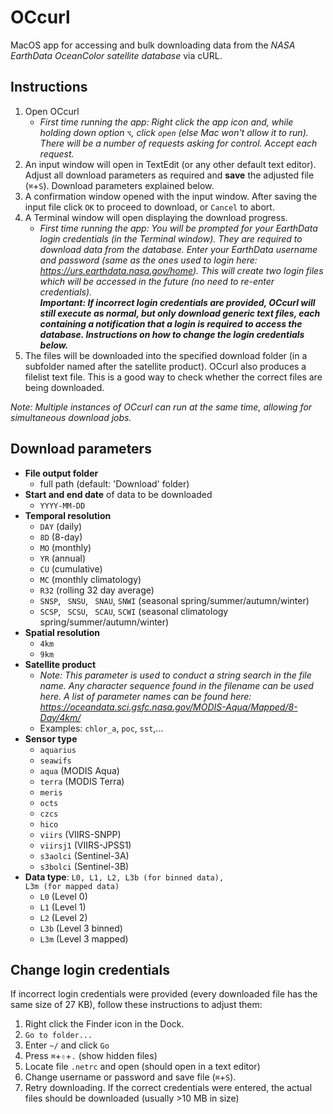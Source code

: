 # OCcurl
MacOS app for accessing and bulk downloading data from the *NASA EarthData OceanColor satellite database* via cURL.

Instructions
---
1. Open OCcurl
   - *First time running the app: Right click the app icon and, while holding down option <code>&#8997;</code>, click <code>open</code> (else Mac won't allow it to run). There will be a number of requests asking for control. Accept each request.*
2. An input window will open in TextEdit (or any other default text editor). Adjust all download parameters as required and **save** the adjusted file (<code>&#8984;</code>+<code>S</code>). Download parameters explained below.
3. A confirmation window opened with the input window. After saving the input file click <code>OK</code> to proceed to download, or <code>Cancel</code> to abort.
4. A Terminal window will open displaying the download progress.
   - *First time running the app: You will be prompted for your EarthData login credentials (in the Terminal window). They are required to download data from the database. Enter your EarthData username and password (same as the ones used to login here: https://urs.earthdata.nasa.gov/home). This will create two login files which will be accessed in the future (no need to re-enter credentials).<br>**Important: If incorrect login credentials are provided, OCcurl will still execute as normal, but only download generic text files, each containing a notification that a login is required to access the database. Instructions on how to change the login credentials below.***
5. The files will be downloaded into the specified download folder (in a subfolder named after the satellite product). OCcurl also produces a filelist text file. This is a good way to check whether the correct files are being downloaded.

*Note: Multiple instances of OCcurl can run at the same time, allowing for simultaneous download jobs.*
   
Download parameters
---
- **File output folder**
  - full path (default: 'Download' folder)
- **Start and end date** of data to be downloaded
  - <code>YYYY-MM-DD</code>
- **Temporal resolution**
  - <code>DAY</code> (daily)
  - <code>8D</code> (8-day)
  - <code>MO</code> (monthly)
  - <code>YR</code> (annual) 
  - <code>CU</code> (cumulative)
  - <code>MC</code> (monthly climatology)
  - <code>R32</code> (rolling 32 day average)
  - <code>SNSP</code>, <code> SNSU</code>, <code> SNAU</code>, <code>SNWI</code> (seasonal spring/summer/autumn/winter)
  - <code>SCSP</code>, <code> SCSU</code>, <code> SCAU</code>, <code>SCWI</code> (seasonal climatology spring/summer/autumn/winter)
- **Spatial resolution** 
  - <code>4km</code>
  - <code>9km</code>
- **Satellite product**
  - *Note: This parameter is used to conduct a string search in the file name. Any character sequence found in the filename can be used here. A list of parameter names can be found here: https://oceandata.sci.gsfc.nasa.gov/MODIS-Aqua/Mapped/8-Day/4km/*
  - Examples: <code>chlor_a</code>, <code>poc</code>, <code>sst</code>,...
- **Sensor type**
  - <code>aquarius</code>
  - <code>seawifs</code>
  - <code>aqua</code> (MODIS Aqua)
  - <code>terra</code> (MODIS Terra)
  - <code>meris</code>
  - <code>octs</code>
  - <code>czcs</code>
  - <code>hico</code>
  - <code>viirs</code> (VIIRS-SNPP)
  - <code>viirsj1</code> (VIIRS-JPSS1)
  - <code>s3aolci</code> (Sentinel-3A)
  - <code>s3bolci</code> (Sentinel-3B)
- **Data type**: <code>L0, L1, L2, L3b (for binned data), L3m (for mapped data)</code>
  - <code>L0</code> (Level 0)
  - <code>L1</code> (Level 1)
  - <code>L2</code> (Level 2)
  - <code>L3b</code> (Level 3 binned)
  - <code>L3m</code> (Level 3 mapped)

Change login credentials
---
If incorrect login credentials were provided (every downloaded file has the same size of 27 KB), follow these instructions to adjust them:
1. Right click the Finder icon in the Dock.
2. <code>Go to folder...</code>
3. Enter <code>~/</code> and click <code>Go</code>
4. Press <code>&#8984;</code>+<code>&#8679;</code>+<code>.</code> (show hidden files)
5. Locate file <code>.netrc</code> and open (should open in a text editor)
6. Change username or password and save file (<code>&#8984;</code>+<code>S</code>).
7. Retry downloading. If the correct credentials were entered, the actual files should be downloaded (usually >10 MB in size)
